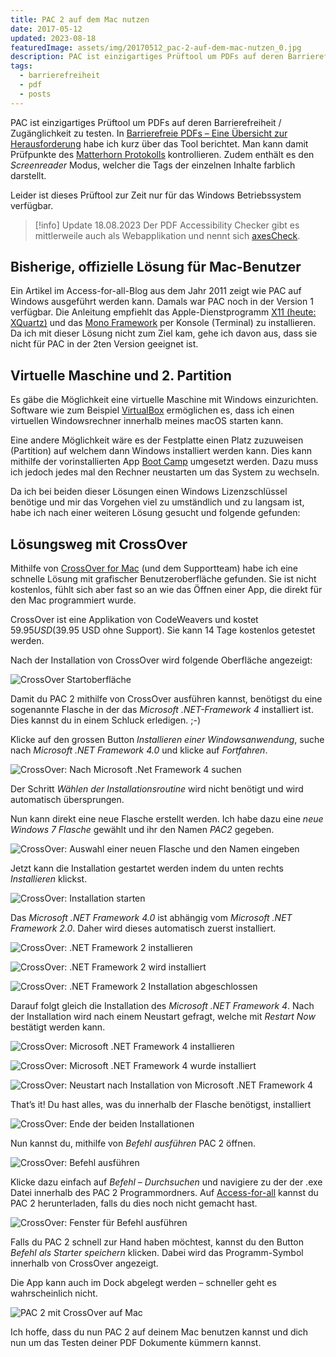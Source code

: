 ```yaml
---
title: PAC 2 auf dem Mac nutzen
date: 2017-05-12
updated: 2023-08-18
featuredImage: assets/img/20170512_pac-2-auf-dem-mac-nutzen_0.jpg
description: PAC ist einzigartiges Prüftool um PDFs auf deren Barrierefreiheit / Zugänglichkeit zu testen. In «Barrierefreie PDFs – Eine Übersicht zur Herausforderung» habe ich kurz über das Tool berichtet. Man kann damit Prüfpunkte des Matterhorn Protokolls kontrollieren.
tags:
  - barrierefreiheit
  - pdf
  - posts
---
```

PAC ist einzigartiges Prüftool um PDFs auf deren Barrierefreiheit / Zugänglichkeit zu testen. In [Barrierefreie PDFs – Eine Übersicht zur Herausforderung](https://www.pixelstrol.ch/barrierefreie-pdfs-eine-uebersicht-zur-herausforderung/) habe ich kurz über das Tool berichtet. Man kann damit Prüfpunkte des [Matterhorn Protokolls](https://www.pixelstrol.ch/barrierefreie-pdfs-eine-uebersicht-zur-herausforderung/) kontrollieren. Zudem enthält es den _Screenreader_ Modus, welcher die Tags der einzelnen Inhalte farblich darstellt.

Leider ist dieses Prüftool zur Zeit nur für das Windows Betriebssystem verfügbar.

> [!info] Update 18.08.2023
Der PDF Accessibility Checker gibt es mittlerweile auch als Webapplikation und nennt sich [axesCheck](https://www.axes4.com/de/software-services/axescheck).

## Bisherige, offizielle Lösung für Mac-Benutzer

Ein Artikel im Access-for-all-Blog aus dem Jahr 2011 zeigt wie PAC auf Windows ausgeführt werden kann. Damals war PAC noch in der Version 1 verfügbar. Die Anleitung empfiehlt das Apple-Dienstprogramm [X11 (heute: XQuartz)](https://www.xquartz.org/) und das [Mono Framework](http://www.mono-project.com/) per Konsole (Terminal) zu installieren. Da ich mit dieser Lösung nicht zum Ziel kam, gehe ich davon aus, dass sie nicht für PAC in der 2ten Version geeignet ist.

## Virtuelle Maschine und 2. Partition

Es gäbe die Möglichkeit eine virtuelle Maschine mit Windows einzurichten. Software wie zum Beispiel [VirtualBox](https://www.virtualbox.org/) ermöglichen es, dass ich einen virtuellen Windowsrechner innerhalb meines macOS starten kann.

Eine andere Möglichkeit wäre es der Festplatte einen Platz zuzuweisen (Partition) auf welchem dann Windows installiert werden kann. Dies kann mithilfe der vorinstallierten App [Boot Camp](https://support.apple.com/de-ch/boot-camp) umgesetzt werden. Dazu muss ich jedoch jedes mal den Rechner neustarten um das System zu wechseln.

Da ich bei beiden dieser Lösungen einen Windows Lizenzschlüssel benötige und mir das Vorgehen viel zu umständlich und zu langsam ist, habe ich nach einer weiteren Lösung gesucht und folgende gefunden:

## Lösungsweg mit CrossOver

Mithilfe von [CrossOver for Mac](https://www.codeweavers.com/products/crossover-mac) (und dem Supportteam) habe ich eine schnelle Lösung mit grafischer Benutzeroberfläche gefunden. Sie ist nicht kostenlos, fühlt sich aber fast so an wie das Öffnen einer App, die direkt für den Mac programmiert wurde.

CrossOver ist eine Applikation von CodeWeavers und kostet $59.95 USD ($39.95 USD ohne Support). Sie kann 14 Tage kostenlos getestet werden.

Nach der Installation von CrossOver wird folgende Oberfläche angezeigt:

![CrossOver Startoberfläche](assets/img/20170512_pac-2-auf-dem-mac-nutzen_1.jpg)

Damit du PAC 2 mithilfe von CrossOver ausführen kannst, benötigst du eine sogenannte Flasche in der das _Microsoft .NET-Framework 4_ installiert ist. Dies kannst du in einem Schluck erledigen. ;-)

Klicke auf den grossen Button _Installieren einer Windowsanwendung_, suche nach _Microsoft .NET Framework 4.0_ und klicke auf _Fortfahren_.

![CrossOver: Nach Microsoft .Net Framework 4 suchen](assets/img/20170512_pac-2-auf-dem-mac-nutzen_2.jpg)

Der Schritt _Wählen der Installationsroutine_ wird nicht benötigt und wird automatisch übersprungen.

Nun kann direkt eine neue Flasche erstellt werden. Ich habe dazu eine _neue Windows 7 Flasche_ gewählt und ihr den Namen _PAC2_ gegeben.

![CrossOver: Auswahl einer neuen Flasche und den Namen eingeben](assets/img/20170512_pac-2-auf-dem-mac-nutzen_3.jpg)

Jetzt kann die Installation gestartet werden indem du unten rechts _Installieren_ klickst.

![CrossOver: Installation starten](assets/img/20170512_pac-2-auf-dem-mac-nutzen_4.jpg)

Das _Microsoft .NET Framework 4.0_ ist abhängig vom _Microsoft .NET Framework 2.0_. Daher wird dieses automatisch zuerst installiert.

<div class="imagesContainer">

![CrossOver: .NET Framework 2 installieren](assets/img/20170512_pac-2-auf-dem-mac-nutzen_5.jpg)

![CrossOver: .NET Framework 2 wird installiert](assets/img/20170512_pac-2-auf-dem-mac-nutzen_6.jpg)

![CrossOver: .NET Framework 2 Installation abgeschlossen](assets/img/20170512_pac-2-auf-dem-mac-nutzen_7.jpg)

</div>

Darauf folgt gleich die Installation des _Microsoft .NET Framework 4_. Nach der Installation wird nach einem Neustart gefragt, welche mit _Restart Now_ bestätigt werden kann.

<div class="imagesContainer">

![CrossOver: Microsoft .NET Framework 4 installieren](assets/img/20170512_pac-2-auf-dem-mac-nutzen_8.jpg)

![CrossOver: Microsoft .NET Framework 4 wurde installiert](assets/img/20170512_pac-2-auf-dem-mac-nutzen_9.jpg)

![CrossOver: Neustart nach Installation von Microsoft .NET Framework 4](assets/img/20170512_pac-2-auf-dem-mac-nutzen_10.jpg)

</div>

That’s it! Du hast alles, was du innerhalb der Flasche benötigst, installiert

![CrossOver: Ende der beiden Installationen](assets/img/20170512_pac-2-auf-dem-mac-nutzen_11.jpg)

Nun kannst du, mithilfe von _Befehl ausführen_ PAC 2 öffnen.

![CrossOver: Befehl ausführen](assets/img/20170512_pac-2-auf-dem-mac-nutzen_12.jpg)

Klicke dazu einfach auf _Befehl – Durchsuchen_ und navigiere zu der der .exe Datei innerhalb des PAC 2 Programmordners. Auf [Access-for-all](http://www.access-for-all.ch/ch/pdf-werkstatt/pdf-accessibility-checker-pac.html) kannst du PAC 2 herunterladen, falls du dies noch nicht gemacht hast.

![CrossOver: Fenster für Befehl ausführen](assets/img/20170512_pac-2-auf-dem-mac-nutzen_13.jpg)

Falls du PAC 2 schnell zur Hand haben möchtest, kannst du den Button _Befehl als Starter speichern_ klicken. Dabei wird das Programm-Symbol innerhalb von CrossOver angezeigt.

Die App kann auch im Dock abgelegt werden – schneller geht es wahrscheinlich nicht.

![PAC 2 mit CrossOver auf Mac](assets/img/20170512_pac-2-auf-dem-mac-nutzen_14.jpg)

Ich hoffe, dass du nun PAC 2 auf deinem Mac benutzen kannst und dich nun um das Testen deiner PDF Dokumente kümmern kannst.

